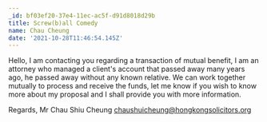 ```yaml
---
_id: bf03ef20-37e4-11ec-ac5f-d91d8018d29b
title: Screw(b)all Comedy
name: Chau Cheung
date: '2021-10-28T11:46:54.145Z'
---
```

Hello, 
I am contacting you regarding a transaction of mutual benefit, I am an attorney who managed a client's account that passed away many years ago, he passed away without any known relative. 
We can work together mutually to process and receive the funds, let me know if you wish to know more about my proposal and I shall provide you with more information. 
 
Regards, 
Mr Chau Shiu Cheung 
chaushuicheung@hongkongsolicitors.org
